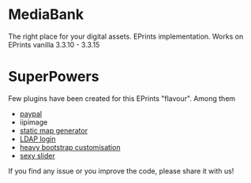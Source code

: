 # MediaBank
The right place for your digital assets.
EPrints implementation. Works on EPrints vanilla 3.3.10 - 3.3.15

# SuperPowers
Few plugins have been created for this EPrints "flavour". Among them

- [paypal](https://github.com/eprintsug/paypal)
- iipimage
- [static map generator](https://github.com/unesco/staticmap)
- [LDAP login](https://github.com/eprintsug/ldap_login)
- [heavy bootstrap customisation](https://github.com/eprintsug/bootstrap)
- [sexy slider](https://github.com/eprintsug/carousel/tree/bootstrap)

If you find any issue or you improve the code, please share it with us!
